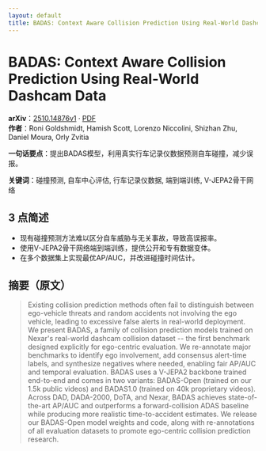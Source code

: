 ```yaml
---
layout: default
title: BADAS: Context Aware Collision Prediction Using Real-World Dashcam Data
---
```


# BADAS: Context Aware Collision Prediction Using Real-World Dashcam Data
**arXiv**：[2510.14876v1](https://arxiv.org/abs/2510.14876) · [PDF](https://arxiv.org/pdf/2510.14876.pdf)  
**作者**：Roni Goldshmidt, Hamish Scott, Lorenzo Niccolini, Shizhan Zhu, Daniel Moura, Orly Zvitia  

**一句话要点**：提出BADAS模型，利用真实行车记录仪数据预测自车碰撞，减少误报。

**关键词**：碰撞预测, 自车中心评估, 行车记录仪数据, 端到端训练, V-JEPA2骨干网络

## 3 点简述
- 现有碰撞预测方法难以区分自车威胁与无关事故，导致高误报率。
- 使用V-JEPA2骨干网络端到端训练，提供公开和专有数据变体。
- 在多个数据集上实现最优AP/AUC，并改进碰撞时间估计。

## 摘要（原文）

> Existing collision prediction methods often fail to distinguish between
> ego-vehicle threats and random accidents not involving the ego vehicle, leading
> to excessive false alerts in real-world deployment. We present BADAS, a family
> of collision prediction models trained on Nexar's real-world dashcam collision
> dataset -- the first benchmark designed explicitly for ego-centric evaluation.
> We re-annotate major benchmarks to identify ego involvement, add consensus
> alert-time labels, and synthesize negatives where needed, enabling fair AP/AUC
> and temporal evaluation. BADAS uses a V-JEPA2 backbone trained end-to-end and
> comes in two variants: BADAS-Open (trained on our 1.5k public videos) and
> BADAS1.0 (trained on 40k proprietary videos). Across DAD, DADA-2000, DoTA, and
> Nexar, BADAS achieves state-of-the-art AP/AUC and outperforms a
> forward-collision ADAS baseline while producing more realistic time-to-accident
> estimates. We release our BADAS-Open model weights and code, along with
> re-annotations of all evaluation datasets to promote ego-centric collision
> prediction research.

